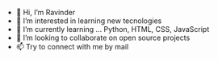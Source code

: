 - 👋 Hi, I’m Ravinder
- 👀 I’m interested in learning new tecnologies
- 🌱 I’m currently learning ... Python, HTML, CSS, JavaScript
- 💞️ I’m looking to collaborate on open source projects
- 📫 Try to connect with me by mail 

<!---
ravinder6183/ravinder6183 is a ✨ special ✨ repository because its `README.md` (this file) appears on your GitHub profile.
You can click the Preview link to take a look at your changes.
--->
